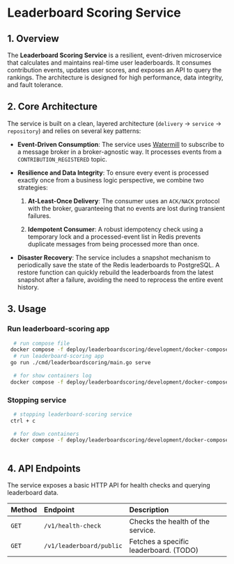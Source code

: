# Leaderboard Scoring Service

## 1. Overview

The **Leaderboard Scoring Service** is a resilient, event-driven microservice that calculates and maintains real-time
user leaderboards. It consumes contribution events, updates user scores, and exposes an API to query the rankings. The
architecture is designed for high performance, data integrity, and fault tolerance.

## 2. Core Architecture

The service is built on a clean, layered architecture (`delivery` -> `service` -> `repository`) and relies on several
key patterns:

* **Event-Driven Consumption**: The service uses [Watermill](https://watermill.io/) to subscribe to a message broker in
  a broker-agnostic way. It processes events from a `CONTRIBUTION_REGISTERED` topic.

* **Resilience and Data Integrity**: To ensure every event is processed exactly once from a business logic perspective,
  we combine two strategies:

    1. **At-Least-Once Delivery**: The consumer uses an `ACK/NACK` protocol with the broker, guaranteeing that no events
       are lost during transient failures.

    2. **Idempotent Consumer**: A robust idempotency check using a temporary lock and a processed-event list in Redis
       prevents duplicate messages from being processed more than once.
* **Disaster Recovery**: The service includes a snapshot mechanism to periodically save the state of the Redis
  leaderboards to PostgreSQL. A restore function can quickly rebuild the leaderboards from the latest snapshot after a
  failure, avoiding the need to reprocess the entire event history.

## 3. Usage

### Run leaderboard-scoring app

```bash
  # run compose file
 docker compose -f deploy/leaderboardscoring/development/docker-compose.no-service.yml up -d
  # run leaderboard-scoring app
 go run ./cmd/leaderboardscoring/main.go serve
 
  # for show containers log
 docker compose -f deploy/leaderboardscoring/development/docker-compose.no-service.yml logs -f
```

### Stopping service

```bash
  # stopping leaderboard-scoring service
 ctrl + c
 
  # for down containers
 docker compose -f deploy/leaderboardscoring/development/docker-compose.no-service.yml down -v
 
```

## 4. API Endpoints

The service exposes a basic HTTP API for health checks and querying leaderboard data.

| Method | Endpoint                 | Description                            |
|:-------|:-------------------------|:---------------------------------------|
| `GET`  | `/v1/health-check`       | Checks the health of the service.      |
| `GET`  | `/v1/leaderboard/public` | Fetches a specific leaderboard. (TODO) |

```